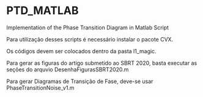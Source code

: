 # PTD_MATLAB
Implementation of the Phase Transition Diagram in Matlab Script

Para utilização desses scripts é necessário instalar o pacote CVX.

Os códigos devem ser colocados dentro da pasta l1_magic.

Para gerar as figuras do artigo submetido ao SBRT 2020, basta executar as seções do arquvio DesenhaFigurasSBRT2020.m

Para gerar Diagramas de Transição de Fase, deve-se usar PhaseTransitionNoise_v1.m
